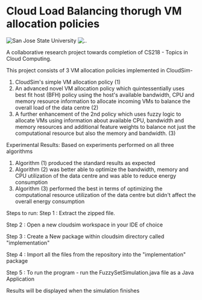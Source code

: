 # Cloud Load Balancing thorugh VM allocation policies

![San Jose State University](https://i.imgur.com/cShW5MA.gif?1)
![..](https://i.imgur.com/QIGOoLy.png?1)

A collaborative research project towards completion of CS218 - Topics in Cloud Computing.

This project consists of 3 VM allocation policies implemented in CloudSim-
 1. CloudSim's simple VM allocation policy (1)
 2. An advanced novel VM allocation policy which quintessentially uses best fit host (BFH) policy using the host's available 
    bandwidth, CPU and memory resource information to allocate incoming VMs to balance the overall load of the data centre (2)
 3. A further enhancement of the 2nd policy which uses fuzzy logic to allocate VMs using information about available CPU, 
    bandwidth and memory resources and additional feature weights to balance not just the computational resource but also 
    the memory and bandwidth. (3)

Experimental Results:
  Based on experiments performed on all three algorithms
  1. Algorithm (1) produced the standard results as expected
  2. Algorithm (2) was better able to optimize the bandwidth, memory and CPU utilization of the data centre and was able to 
     reduce energy consumption 
  3. Algorithm (3) performed the best in terms of optimizing the computational resource utilization of the data centre but didn't affect        the overall energy consumption 


Steps to run:
  Step 1 : Extract the zipped file.

  Step 2 : Open a new cloudsim workspace in your IDE of choice

  Step 3 : Create a New package within cloudsim directory called "implementation"

  Step 4 : Import all the files from the repository into the "implementation" package

  Step 5 : To run the program - run the FuzzySetSimulation.java file as a Java Application 

  Results will be displayed when the simulation finishes
